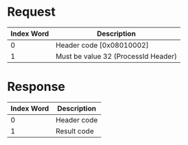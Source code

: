 # Request

| Index Word | Description                         |
|------------|-------------------------------------|
| 0          | Header code \[0x08010002\]          |
| 1          | Must be value 32 (ProcessId Header) |

# Response

| Index Word | Description |
|------------|-------------|
| 0          | Header code |
| 1          | Result code |